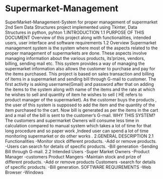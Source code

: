 # Supermarket-Management
SuperMarket-Management-System for proper management of supermarket
2nd Sem Data Structures project implemented using Tkinter, Data Structures in python, pyhton
1.INTRODUCTION
1.1 PURPOSE OF THIS DOCUMENT 
Overview of this project  along with functionalities,  intended users, user interface and software requirements 
1.2 Overview
Supermarket  management system  is the system where most of  the aspects related to the proper management of supermarkets are done. These aspects involve managing information about the various products, its’prizes, vendors, billing, sending mail etc. This system provides a way of managing the supermarket information also allows the customer to purchase and pay for the items purchased.
This project is based on sales transaction and billing of items in a supermarket and sending bill through G-mail to customer. The first activity is asking username(Gmail) and password after that  on adding the items to the system along with name of the items and the rate at which he wishes to sell and quantity of item he wishes to sell ( HE refers to product manager of the supermarket). As the customer buys the products , the user of this system is supposed to add the item and the quantity of the item purchased to the cart. Now bill is generated as per the items in the cart and a mail of the bill is sent to the customer’s G-mail.
WHY THIS SYSTEM?
 The customers and supermarket Owners will consume less time in calculation compared to manual system which takes a lot of time for that long procedure and so paper work    ,Indeed user can spend a lot of time monitoring supermarket or do other works  .
2.GENERAL DESCRIPTION
2.1 Functionalities
-Monitor stock different products.
-Add or remove products.
-Users can search for details of specific products.
-Bill generation
-Sending Bill through G-mail.
2.2 Intended Users
-Super Market Owners
-Product Manager
-customers
Product Mangers 
-Maintain stock and prize of different products.
-Add or remove products
Customers
-search for details of specific products.
-Bill generation.
SOFTWARE REQUIREMENTS
-Web Browser
-Windows
